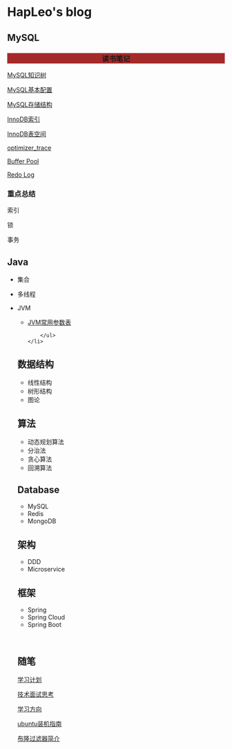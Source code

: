<html>
<title>HapLeo&#39;s blog</title>
<body>
<h1>HapLeo&#39;s blog </h1>
<h2>MySQL</h2>
<h3 style="background-color: brown" align="center">读书笔记</h3>
<p><a href='mysql/MySQL知识树.md'>MySQL知识树</a></p>
<p><a href='mysql/读书笔记/MySQL基本配置.md'>MySQL基本配置</a></p>
<p><a href='mysql/读书笔记/MySQL存储结构.md'>MySQL存储结构</a></p>
<p><a href='mysql/读书笔记/InnoDB索引.md'>InnoDB索引</a></p>
<p><a href='mysql/读书笔记/InnoDB表空间.md'>InnoDB表空间</a></p>
<p><a href='mysql/读书笔记/optimizer_trace.md'>optimizer_trace</a></p>
<p><a href='mysql/读书笔记/Buffer Pool.md'>Buffer Pool</a></p>
<p><a href='mysql/读书笔记/Redo_Log.md'>Redo Log</a></p>
<h3>重点总结</h3>
<p>索引</p>
<p>锁</p>
<p>事务</p>
<h2>Java</h2>
<ul>
    <li><p>集合</p>
    </li>
    <li><p>多线程</p>
    </li>
    <li><p>JVM</p>
        <ul>
            <li><a href='jvm/JVM常用参数表.md'>JVM常用参数表</a></li>

        </ul>
    </li>

</ul>
<h2>数据结构</h2>
<ul>
    <li>线性结构</li>
    <li>树形结构</li>
    <li>图论</li>

</ul>
<h2>算法</h2>
<ul>
    <li>动态规划算法</li>
    <li>分治法</li>
    <li>贪心算法</li>
    <li>回溯算法</li>

</ul>
<h2>Database</h2>
<ul>
    <li>MySQL</li>
    <li>Redis</li>
    <li>MongoDB</li>

</ul>
<h2>架构</h2>
<ul>
    <li>DDD</li>
    <li>Microservice</li>

</ul>
<h2>框架</h2>
<ul>
    <li>Spring</li>
    <li>Spring Cloud</li>
    <li>Spring Boot</li>

</ul>
<p>&nbsp;</p>
<h2>随笔</h2>
<p><a href='随笔/学习计划.md'>学习计划</a></p>
<p><a href='随笔/技术面试思考.md'>技术面试思考</a></p>
<p><a href='随笔/学习方向.md'>学习方向</a></p>
<p><a href='linux/ubuntu装机指南.md'>ubuntu装机指南</a></p>
<p><a href='redis/布隆过滤器简介.md'>布隆过滤器简介</a></p>
</body>
</html>